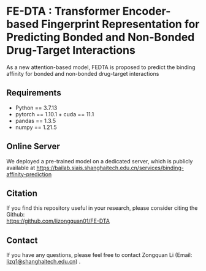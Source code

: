 # FE-DTA : Transformer Encoder-based Fingerprint Representation for Predicting Bonded and Non-Bonded Drug-Target Interactions
As a new attention-based model, FEDTA is proposed to predict the binding affinity for bonded and non-bonded drug-target interactions

## Requirements

- Python == 3.7.13
-  pytorch == 1.10.1 + cuda == 11.1
- pandas ==  1.3.5
- numpy == 1.21.5

## Online Server

We deployed a pre-trained model on a dedicated server, which is publicly available at https://bailab.siais.shanghaitech.edu.cn/services/binding-affinity-prediction


## <span id="citelink">Citation</span>
If you find this repository useful in your research, please consider citing the Github:<br/>
https://github.com/lizongquan01/FE-DTA<br/>


## Contact
If you have any questions, please feel free to contact Zongquan Li (Email: lizq1@shanghaitech.edu.cn) .

